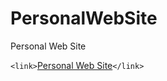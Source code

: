 # PersonalWebSite
Personal Web Site

`<link>`[Personal Web Site](https://jakubmachowski.github.io/PersonalWebSite/ "Personal Web Site")`</link>`
